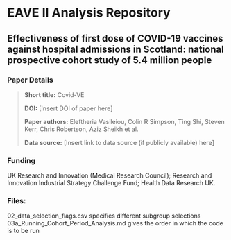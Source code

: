 # EAVE II Analysis Repository
## Effectiveness of first dose of COVID-19 vaccines against hospital admissions in Scotland: national prospective cohort study of 5.4 million people 

### Paper Details
> **Short title:** Covid-VE
>
>**DOI:** [Insert DOI of paper here]
>
>**Paper authors:** Eleftheria Vasileiou, Colin R Simpson, Ting Shi, Steven Kerr, Chris Robertson, Aziz Sheikh et al.
>
>**Data source:** [Insert link to data source (if publicly available) here]

### Funding
UK Research and Innovation (Medical Research Council); Research and Innovation Industrial Strategy Challenge Fund; Health Data Research UK. 


### Files:
02_data_selection_flags.csv specifies different subgroup selections
03a_Running_Cohort_Period_Analysis.md gives the order in which the code is to be run
